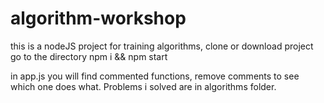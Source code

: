 # algorithm-workshop

this is a nodeJS project for training algorithms, clone or download project go to the directory npm i && npm start 

in app.js you will find commented functions, remove comments to see which one does what. 
Problems i solved are in algorithms folder.
